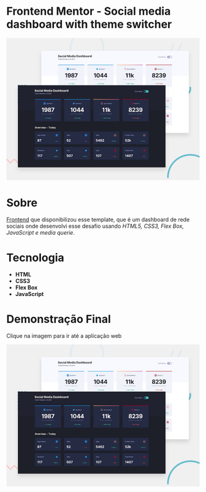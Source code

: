 <h1> Frontend Mentor - Social media dashboard with theme switcher </h1>
<p align="center">
<img src="./design/desktop-preview.jpg">
</p>




 <h1>Sobre</h1>
<p><a href="https://www.frontendmentor.io/challenges/social-media-dashboard-with-theme-switcher-6oY8ozp_H"> Frontend</a> que disponibilizou esse template, que é um dashboard de rede sociais onde desenvolvi esse desafio usando <em>HTML5, CSS3, Flex Box, JavaScript e media querie</em>.   

<h1>Tecnologia</h1>
  <ul>
    <li><b>HTML</b></li>
    <li><b>CSS3</b></li>
    <li><b>Flex Box</b></li>
    <li><b>JavaScript</b></li>
  </ul>
  
  <h1>Demonstração Final</h1>
  <p>Clique na imagem para ir até a aplicação web</p>
  <p align="center">
 <a href="https://eduardodamaceno.github.io/challenges-front/challenges/dashboard/index.html" target="_blank"><img src="./design/desktop-preview.jpg"></a>
 </p>
